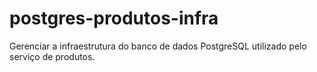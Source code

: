 # postgres-produtos-infra
Gerenciar a infraestrutura do banco de dados PostgreSQL utilizado pelo serviço de produtos.
